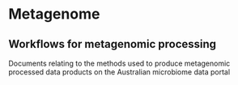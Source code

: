 # Metagenome

## Workflows for metagenomic processing

Documents relating to the methods used to produce metagenomic processed data products on the Australian microbiome data portal

